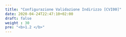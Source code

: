 ```yaml
---
title: "Configurazione Validazione Indirizzo [CVI00]"
date: 2020-04-24T22:47:10+02:00
draft: false
weight : 30
pre: "<b>1.2 </b>"
---
```

